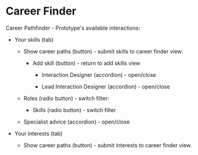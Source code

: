 # Career Finder
Career Pathfinder - Prototype's available interactions:

* Your skills (tab)

  * Show career paths (button) - submit skills to career finder view:

    * Add skill (button) - return to add skills view

      * Interaction Designer (accordion) - open/close

      * Lead Interaction Designer (accordion) - open/close

  * Roles (radio button) - switch filter:

    * Skills (radio button) - switch filter

  * Specialist advice (accordion) - open/close

* Your interests (tab)

  * Show career paths (button) - submit interests to career finder view.

